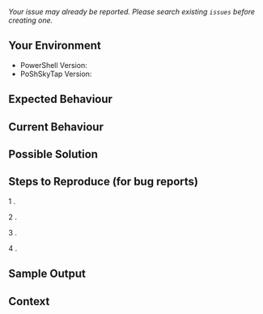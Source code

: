 _Your issue may already be reported. Please search existing `issues` before creating one._

## Your Environment

<!--- Include relevant details about your environment -->

* PowerShell Version:
* PoShSkyTap Version:

## Expected Behaviour

<!--- If you're describing a bug, tell us what should happen -->
<!--- If you're suggesting a change/improvement, tell us how it should work -->

## Current Behaviour

<!--- If describing a bug, tell us what happens instead of the expected behaviour -->
<!--- If suggesting a change/improvement, explain the difference from current behaviour -->

## Possible Solution

<!--- Not obligatory, but suggest a fix/reason for the bug, -->
<!--- or ideas how to implement the addition or change -->

## Steps to Reproduce (for bug reports)

<!--- Provide unambiguous set of steps to -->
<!--- reproduce this bug. Include code to reproduce, if relevant -->
1 .

2 .

3 .

4 .

## Sample Output

<!--- Provide any output you see -->
<!--- Include Verbose & Debug output where possible -->

## Context

<!--- What are you trying to accomplish? -->
<!--- Providing context helps us define the best solution -->